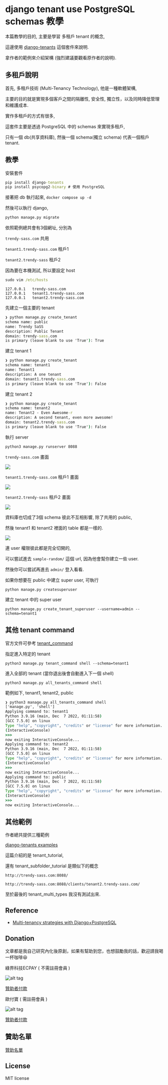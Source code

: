# django tenant use PostgreSQL schemas 教學

本篇教學的目的, 主要是學習 多租戶 tenant 的概念,

這邊使用 [django-tenants](https://github.com/django-tenants/django-tenants) 這個套件來說明.

拿作者的範例來介紹架構 (強烈建議要觀看原作者的說明).

## 多租戶說明

首先, 多租戶技術 (Multi-Tenancy Technology), 他是一種軟體架構,

主要的目的就是實現多個客戶之間的隔離性, 安全性, 獨立性，以及同時降低管理和維護成本.

實作多租戶的方式有很多,

這套件主要是透過 PostgreSQL 中的 schemas 來實現多租戶,

只有一個 db(共享資料庫), 然後一個 schema(獨立 schema) 代表一個租戶 tenant.

## 教學

安裝套件

```cmd
pip install django-tenants
pip install psycopg2-binary # 使用 PostgreSQL
```

接著把 db 執行起來, `docker compose up -d`

然後可以執行 django,

```cmd
python manage.py migrate
```

依照範例總共會有3個網址, 分別為

`trendy-sass.com` 共用

`tenant1.trendy-sass.com` 租戶1

`tenant2.trendy-sass` 租戶2

因為要在本機測試, 所以要設定 host

```cmd
sudo vim /etc/hosts
```

```text
127.0.0.1	trendy-sass.com
127.0.0.1	tenant1.trendy-sass.com
127.0.0.1	tenant2.trendy-sass.com
```

先建立一個主要的 tenant

```cmd
❯ python manage.py create_tenant
schema name: public
name: Trendy SaSS
description: Public Tenant
domain: trendy-sass.com
is primary (leave blank to use 'True'): True
```

建立 tenant 1

```cmd
❯ python manage.py create_tenant
schema name: tenant1
name: Tenant1
description: A one tenant
domain: tenant1.trendy-sass.com
is primary (leave blank to use 'True'): False
```

建立 tenant 2

```cmd
❯ python manage.py create_tenant
schema name: tenant2
name: Tenant2 - Even Awesome-r
description: A second tenant, even more awesome!
domain: tenant2.trendy-sass.com
is primary (leave blank to use 'True'): False
```

執行 server

```cmd
python3 manage.py runserver 8088
```

`trendy-sass.com` 畫面

![](https://i.imgur.com/nEYIaio.png)

`tenant1.trendy-sass.com` 租戶1 畫面

![](https://i.imgur.com/b8ZRbTC.png)

`tenant2.trendy-sass` 租戶2 畫面

![](https://i.imgur.com/FlA9oH5.png)

資料庫也切成了3個 schema 彼此不互相影響, 除了共用的 public,

然後 tenant1 和 tenant2 裡面的 table 都是一樣的.

![](https://i.imgur.com/FJ2c1MA.png)

連 user 權限彼此都是完全切開的,

可以嘗試進去 `sample-random/` 這個 url, 因為他會幫你建立一些 user.

然後你可以嘗試再進去 `admin/` 登入看看.

如果你想要在 public 中建立 super user, 可執行

`python manage.py createsuperuser`

建立 tenant 中的 super user

`python manage.py create_tenant_superuser --username=admin --schema=tenant1`

## 其他 tenant command

官方文件可參考 [tenant_command](https://django-tenants.readthedocs.io/en/latest/use.html#tenant-command)

指定進入特定的 tenant

`python3 manage.py tenant_command shell --schema=tenant1`

進入全部的 tenant (當你退出後會自動進入下一個 shell)

`python3 manage.py all_tenants_command shell`

範例如下, tenant1, tenant2, public

```cmd
❯ python3 manage.py all_tenants_command shell
['manage.py', 'shell']
Applying command to: tenant1
Python 3.9.16 (main, Dec  7 2022, 01:11:58)
[GCC 7.5.0] on linux
Type "help", "copyright", "credits" or "license" for more information.
(InteractiveConsole)
>>>
now exiting InteractiveConsole...
Applying command to: tenant2
Python 3.9.16 (main, Dec  7 2022, 01:11:58)
[GCC 7.5.0] on linux
Type "help", "copyright", "credits" or "license" for more information.
(InteractiveConsole)
>>>
now exiting InteractiveConsole...
Applying command to: public
Python 3.9.16 (main, Dec  7 2022, 01:11:58)
[GCC 7.5.0] on linux
Type "help", "copyright", "credits" or "license" for more information.
(InteractiveConsole)
>>>
now exiting InteractiveConsole...

```

## 其他範例

作者總共提供三種範例

[django-tenants examples](https://github.com/django-tenants/django-tenants/tree/master/examples)

這篇介紹的是 tenant_tutorial,

還有 tenant_subfolder_tutorial 是類似下的概念

`http://trendy-sass.com:8088/`

`http://trendy-sass.com:8088/clients/tenant2.trendy-sass.com/`

至於最後的 tenant_multi_types 我沒有測試出來.

## Reference

* [Multi-tenancy strategies with Django+PostgreSQL](https://www.youtube.com/watch?v=j-bbaf6hCMo)

## Donation

文章都是我自己研究內化後原創，如果有幫助到您，也想鼓勵我的話，歡迎請我喝一杯咖啡:laughing:

綠界科技ECPAY ( 不需註冊會員 )

![alt tag](https://payment.ecpay.com.tw/Upload/QRCode/201906/QRCode_672351b8-5ab3-42dd-9c7c-c24c3e6a10a0.png)

[贊助者付款](http://bit.ly/2F7Jrha)

歐付寶 ( 需註冊會員 )

![alt tag](https://i.imgur.com/LRct9xa.png)

[贊助者付款](https://payment.opay.tw/Broadcaster/Donate/9E47FDEF85ABE383A0F5FC6A218606F8)

## 贊助名單

[贊助名單](https://github.com/twtrubiks/Thank-you-for-donate)

## License

MIT license